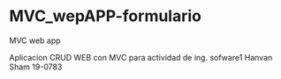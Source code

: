 # MVC_wepAPP-formulario
MVC web app

Aplicacion CRUD WEB con MVC para actividad de ing. sofware1
Hanvan Sham
19-0783
